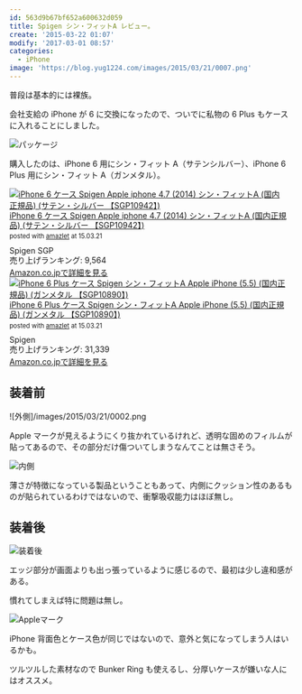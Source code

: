 ```yaml
---
id: 563d9b67bf652a600632d059
title: Spigen シン・フィットA レビュー。
create: '2015-03-22 01:07'
modify: '2017-03-01 08:57'
categories:
  - iPhone
image: 'https://blog.yug1224.com/images/2015/03/21/0007.png'
---
```


普段は基本的には裸族。

会社支給の iPhone が 6 に交換になったので、ついでに私物の 6 Plus もケースに入れることにしました。

![パッケージ](/images/2015/03/21/0001.png)

購入したのは、iPhone 6 用にシン・フィット A（サテンシルバー）、iPhone 6 Plus 用にシン・フィット A（ガンメタル）。

<div class="amazlet-box" style="margin-bottom:0px;"><div class="amazlet-image" style="float:left;margin:0px 12px 1px 0px;"><a href="http://www.amazon.co.jp/exec/obidos/ASIN/B00JH883ZK/yug1224-22/ref=nosim/" name="amazletlink" target="_blank"><img src="http://ecx.images-amazon.com/images/I/31u4GSDkIdL._SL160_.jpg" alt="iPhone 6 ケース Spigen Apple iphone 4.7 (2014) シン・フィットA (国内正規品) (サテン・シルバー 【SGP10942】)" style="border: none;" /></a></div><div class="amazlet-info" style="line-height:120%; margin-bottom: 10px"><div class="amazlet-name" style="margin-bottom:10px;line-height:120%"><a href="http://www.amazon.co.jp/exec/obidos/ASIN/B00JH883ZK/yug1224-22/ref=nosim/" name="amazletlink" target="_blank">iPhone 6 ケース Spigen Apple iphone 4.7 (2014) シン・フィットA (国内正規品) (サテン・シルバー 【SGP10942】)</a><div class="amazlet-powered-date" style="font-size:80%;margin-top:5px;line-height:120%">posted with <a href="http://www.amazlet.com/" title="amazlet" target="_blank">amazlet</a> at 15.03.21</div></div><div class="amazlet-detail">Spigen SGP <br />売り上げランキング: 9,564<br /></div><div class="amazlet-sub-info" style="float: left;"><div class="amazlet-link" style="margin-top: 5px"><a href="http://www.amazon.co.jp/exec/obidos/ASIN/B00JH883ZK/yug1224-22/ref=nosim/" name="amazletlink" target="_blank">Amazon.co.jpで詳細を見る</a></div></div></div><div class="amazlet-footer" style="clear: left"></div></div>

<div class="amazlet-box" style="margin-bottom:0px;"><div class="amazlet-image" style="float:left;margin:0px 12px 1px 0px;"><a href="http://www.amazon.co.jp/exec/obidos/ASIN/B00JH82Y82/yug1224-22/ref=nosim/" name="amazletlink" target="_blank"><img src="http://ecx.images-amazon.com/images/I/51ToBLUoY2L._SL160_.jpg" alt="iPhone 6 Plus ケース Spigen シン・フィットA Apple iPhone (5.5) (国内正規品) (ガンメタル 【SGP10890】)" style="border: none;" /></a></div><div class="amazlet-info" style="line-height:120%; margin-bottom: 10px"><div class="amazlet-name" style="margin-bottom:10px;line-height:120%"><a href="http://www.amazon.co.jp/exec/obidos/ASIN/B00JH82Y82/yug1224-22/ref=nosim/" name="amazletlink" target="_blank">iPhone 6 Plus ケース Spigen シン・フィットA Apple iPhone (5.5) (国内正規品) (ガンメタル 【SGP10890】)</a><div class="amazlet-powered-date" style="font-size:80%;margin-top:5px;line-height:120%">posted with <a href="http://www.amazlet.com/" title="amazlet" target="_blank">amazlet</a> at 15.03.21</div></div><div class="amazlet-detail">Spigen <br />売り上げランキング: 31,339<br /></div><div class="amazlet-sub-info" style="float: left;"><div class="amazlet-link" style="margin-top: 5px"><a href="http://www.amazon.co.jp/exec/obidos/ASIN/B00JH82Y82/yug1224-22/ref=nosim/" name="amazletlink" target="_blank">Amazon.co.jpで詳細を見る</a></div></div></div><div class="amazlet-footer" style="clear: left"></div></div>

<!-- more -->

## 装着前

![外側]/images/2015/03/21/0002.png

Apple マークが見えるようにくり抜かれているけれど、透明な固めのフィルムが貼ってあるので、その部分だけ傷ついてしまうなんてことは無さそう。

![内側](/images/2015/03/21/0003.png)

薄さが特徴になっている製品ということもあって、内側にクッション性のあるものが貼られているわけではないので、衝撃吸収能力はほぼ無し。

## 装着後

![装着後](/images/2015/03/21/0004.png)

エッジ部分が画面よりも出っ張っているように感じるので、最初は少し違和感がある。

慣れてしまえば特に問題は無し。

![Appleマーク](/images/2015/03/21/0005.png)

iPhone 背面色とケース色が同じではないので、意外と気になってしまう人はいるかも。

ツルツルした素材なので Bunker Ring も使えるし、分厚いケースが嫌いな人にはオススメ。
